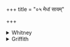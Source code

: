 +++
title = "०५ मेधां सायम्"

+++

<details><summary>Whitney</summary>

### Translation
5. Wisdom at evening, wisdom in the morning, wisdom about noon, wisdom  
by the sun's rays, by the spell (*vácas*), do we make enter into us.

### Notes
Ppp. is corrupt in **c, d**: *medhāṁ sūryeṇo ’dyato dhīrāṇā uta stvama*.
</details>

<details><summary>Griffith</summary>

Intelligence at eve, at morn, Intelligence at noon of day, With the Sun's beams, and by our speech we plant in us Intelligence.
</details>
